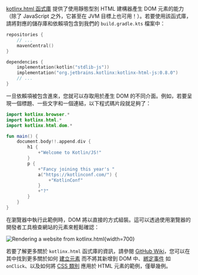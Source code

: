 [//]: # (title: 型別安全 HTML DSL)

[kotlinx.html 函式庫](https://www.github.com/kotlin/kotlinx.html) 提供了使用靜態型別 HTML 建構器產生 DOM 元素的能力（除了 JavaScript 之外，它甚至在 JVM 目標上也可用！）。若要使用該函式庫，請將對應的儲存庫和依賴項包含到我們的 `build.gradle.kts` 檔案中：

```kotlin
repositories {
    // ...
    mavenCentral()
}

dependencies {
    implementation(kotlin("stdlib-js"))
    implementation("org.jetbrains.kotlinx:kotlinx-html-js:0.8.0")
    // ...
}
```

一旦依賴項被包含進來，您就可以存取用於產生 DOM 的不同介面。例如，若要呈現一個標題、一些文字和一個連結，以下程式碼片段就足夠了：

```kotlin
import kotlinx.browser.*
import kotlinx.html.*
import kotlinx.html.dom.*

fun main() {
    document.body!!.append.div {
        h1 {
            +"Welcome to Kotlin/JS!"
        }
        p {
            +"Fancy joining this year's "
            a("https://kotlinconf.com/") {
                +"KotlinConf"
            }
            +"?"
        }
    }
}
```

在瀏覽器中執行此範例時，DOM 將以直接的方式組裝。這可以透過使用瀏覽器的開發者工具檢查網站的元素來輕鬆確認：

![Rendering a website from kotlinx.html](rendering-example.png){width=700}

若要了解更多關於 `kotlinx.html` 函式庫的資訊，請參閱 [GitHub Wiki](https://github.com/Kotlin/kotlinx.html/wiki/Getting-started)，您可以在其中找到更多關於如何 [建立元素](https://github.com/Kotlin/kotlinx.html/wiki/DOM-trees) 而不將其新增到 DOM 中、[綁定事件](https://github.com/Kotlin/kotlinx.html/wiki/Events) 如 `onClick`、以及如何將 [CSS 類別](https://github.com/Kotlin/kotlinx.html/wiki/Elements-CSS-classes) 應用於 HTML 元素的範例，僅舉幾例。